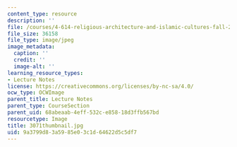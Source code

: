 ```yaml
---
content_type: resource
description: ''
file: /courses/4-614-religious-architecture-and-islamic-cultures-fall-2002/9a3799d83a5985e03c1d64622d5c5df7_3071thumbnail.jpg
file_size: 36158
file_type: image/jpeg
image_metadata:
  caption: ''
  credit: ''
  image-alt: ''
learning_resource_types:
- Lecture Notes
license: https://creativecommons.org/licenses/by-nc-sa/4.0/
ocw_type: OCWImage
parent_title: Lecture Notes
parent_type: CourseSection
parent_uid: 68abeaab-4eff-532c-e858-18d3ffb567bd
resourcetype: Image
title: 3071thumbnail.jpg
uid: 9a3799d8-3a59-85e0-3c1d-64622d5c5df7
---
```

